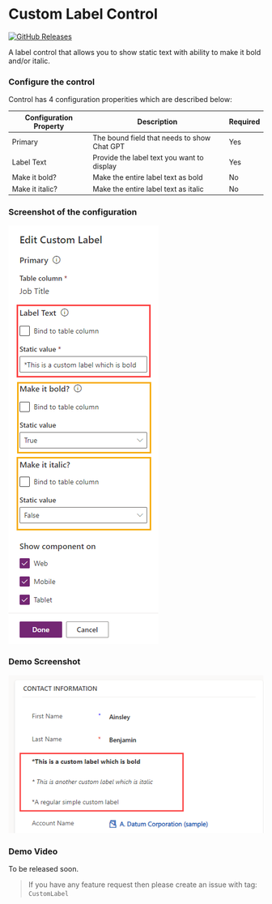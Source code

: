 # Custom Label Control

[![GitHub Releases](https://img.shields.io/static/v1?label=Download&message=ChatGPT%20Control&style=for-the-badge&logo=microsoft&color=brightgreen)](https://github.com/Power-Maverick/PCF-Controls/releases/tag/CustomLabelControl-v.1.0.2)

A label control that allows you to show static text with ability to make it bold and/or italic.

### Configure the control

Control has 4 configuration properities which are described below:

| Configuration Property | Description                                 | Required |
| ---------------------- | ------------------------------------------- | -------- |
| Primary                | The bound field that needs to show Chat GPT | Yes      |
| Label Text             | Provide the label text you want to display  | Yes      |
| Make it bold?          | Make the entire label text as bold          | No       |
| Make it italic?        | Make the entire label text as italic        | No       |

### Screenshot of the configuration

![Configuration](assets/configuration.png)

### Demo Screenshot

![ChatGPT Control](assets/screenshot.png)

### Demo Video

To be released soon.

> If you have any feature request then please create an issue with tag: `CustomLabel`
